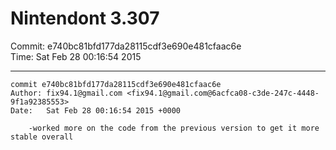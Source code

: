 # Nintendont 3.307
Commit: e740bc81bfd177da28115cdf3e690e481cfaac6e  
Time: Sat Feb 28 00:16:54 2015   

-----

```
commit e740bc81bfd177da28115cdf3e690e481cfaac6e
Author: fix94.1@gmail.com <fix94.1@gmail.com@6acfca08-c3de-247c-4448-9f1a92385553>
Date:   Sat Feb 28 00:16:54 2015 +0000

    -worked more on the code from the previous version to get it more stable overall
```
